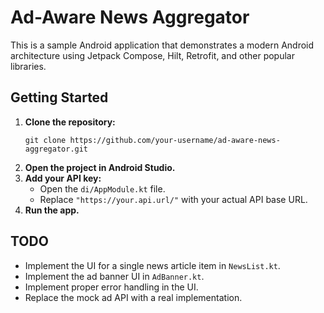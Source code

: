 # Ad-Aware News Aggregator

This is a sample Android application that demonstrates a modern Android architecture using Jetpack Compose, Hilt, Retrofit, and other popular libraries.

## Getting Started

1.  **Clone the repository:**
    ```
    git clone https://github.com/your-username/ad-aware-news-aggregator.git
    ```
2.  **Open the project in Android Studio.**
3.  **Add your API key:**
    *   Open the `di/AppModule.kt` file.
    *   Replace `"https://your.api.url/"` with your actual API base URL.
4.  **Run the app.**

## TODO

*   Implement the UI for a single news article item in `NewsList.kt`.
*   Implement the ad banner UI in `AdBanner.kt`.
*   Implement proper error handling in the UI.
*   Replace the mock ad API with a real implementation.
